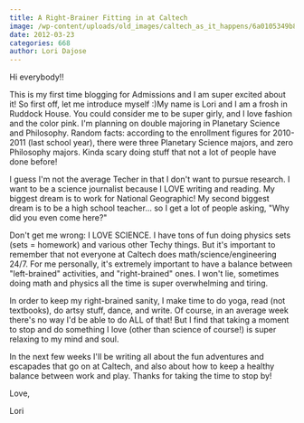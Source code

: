 ```yaml
---
title: A Right-Brainer Fitting in at Caltech
image: /wp-content/uploads/old_images/caltech_as_it_happens/6a0105349b8251970b01630328fa49970d.jpg
date: 2012-03-23
categories: 668
author: Lori Dajose
---
```



Hi everybody!!

This is my first time blogging for Admissions and I am super excited about it! So first off, let me introduce myself :)My name is Lori and I am a frosh in Ruddock House. You could consider me to be super girly, and I love fashion and the color pink. I'm planning on double majoring in Planetary Science and Philosophy. Random facts: according to the enrollment figures for 2010-2011 (last school year), there were three Planetary Science majors, and zero Philosophy majors. Kinda scary doing stuff that not a lot of people have done before!

I guess I'm not the average Techer in that I don't want to pursue research. I want to be a science journalist because I LOVE writing and reading. My biggest dream is to work for National Geographic! My second biggest dream is to be a high school teacher... so I get a lot of people asking, "Why did you even come here?"

Don't get me wrong: I LOVE SCIENCE. I have tons of fun doing physics sets (sets = homework) and various other Techy things. But it's important to remember that not everyone at Caltech does math/science/engineering 24/7. For me personally, it's extremely important to have a balance between "left-brained" activities, and "right-brained" ones. I won't lie, sometimes doing math and physics all the time is super overwhelming and tiring.

In order to keep my right-brained sanity, I make time to do yoga, read (not textbooks), do artsy stuff, dance, and write. Of course, in an average week there's no way I'd be able to do ALL of that! But I find that taking a moment to stop and do something I love (other than science of course!) is super relaxing to my mind and soul.

In the next few weeks I'll be writing all about the fun adventures and escapades that go on at Caltech, and also about how to keep a healthy balance between work and play. Thanks for taking the time to stop by!

Love,

Lori

